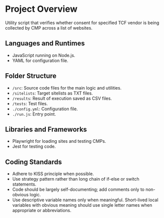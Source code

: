 # Project Overview

Utility script that verifies whether consent for specified TCF vendor is being collected by CMP across a list of websites.

## Languages and Runtimes
- JavaScript running on Node.js.
- YAML for configuration file.

## Folder Structure

- `/src`: Source code files for the main logic and utilities.
- `/sitelists`: Target sitelists as TXT files.
- `/results`: Result of execution saved as CSV files.
- `/tests`: Test files.
- `./config.yml`: Configuration file.
- `./run.js`: Entry point.

## Libraries and Frameworks

- Playwright for loading sites and testing CMPs.
- Jest for testing code.

## Coding Standards

- Adhere to KISS principle when possible.
- Use strategy pattern rather than long chain of if-else or switch statements.
- Code should be largely self-documenting; add comments only to non-obvious logic.
- Use descriptive variable names only when meaningful. Short-lived local variables with obvious meaning should use single letter names when appropriate or abbreviations.